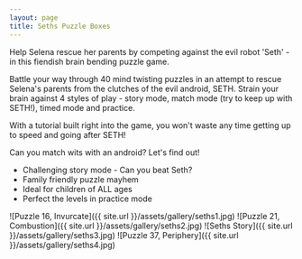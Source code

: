 ```yaml
---
layout: page
title: Seths Puzzle Boxes
---
```

Help Selena rescue her parents by competing against the evil robot 'Seth' - in this fiendish brain bending puzzle game.

Battle your way through 40 mind twisting puzzles in an attempt to rescue Selena's parents from the clutches of the evil android, SETH. Strain your brain against 4 styles of play - story mode, match mode (try to keep up with SETH!), timed mode and practice.

With a tutorial built right into the game, you won't waste any time getting up to speed and going after SETH!

Can you match wits with an android? Let's find out!

- Challenging story mode - Can you beat Seth?
- Family friendly puzzle mayhem
- Ideal for children of ALL ages
- Perfect the levels in practice mode

<div class="gallery" markdown="1">

![Puzzle 16, Invurcate]({{ site.url }}/assets/gallery/seths1.jpg)
![Puzzle 21, Combustion]({{ site.url }}/assets/gallery/seths2.jpg)
![Seths Story]({{ site.url }}/assets/gallery/seths3.jpg)
![Puzzle 37, Periphery]({{ site.url }}/assets/gallery/seths4.jpg)

</div>
